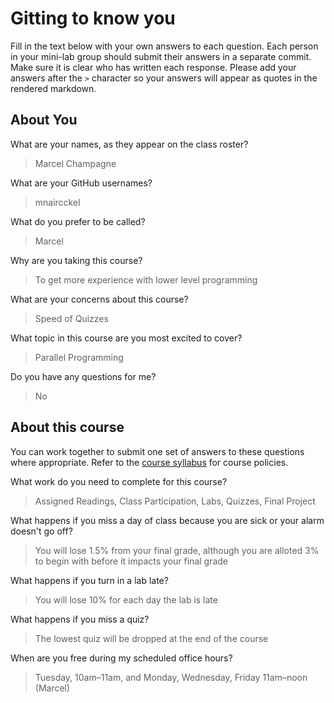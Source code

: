 # Gitting to know you
Fill in the text below with your own answers to each question. Each person in your mini-lab group should submit their answers in a separate commit. Make sure it is clear who has written each response. Please add your answers after the `>` character so your answers will appear as quotes in the rendered markdown.

## About You
What are your names, as they appear on the class roster?
> Marcel Champagne

What are your GitHub usernames?
> mnaircckel

What do you prefer to be called?
> Marcel

Why are you taking this course?
> To get more experience with lower level programming

What are your concerns about this course?
> Speed of Quizzes

What topic in this course are you most excited to cover?
> Parallel Programming

Do you have any questions for me?
> No

## About this course
You can work together to submit one set of answers to these questions where appropriate. Refer to the [course syllabus](http://www.cs.grinnell.edu/~curtsinger/teaching/2017S/CSC213/syllabus/) for course policies.

What work do you need to complete for this course?
> Assigned Readings, Class Participation, Labs, Quizzes, Final Project

What happens if you miss a day of class because you are sick or your alarm doesn't go off?
> You will lose 1.5% from your final grade, although you are alloted 3% to begin with before it impacts your final grade

What happens if you turn in a lab late?
> You will lose 10% for each day the lab is late

What happens if you miss a quiz?
> The lowest quiz will be dropped at the end of the course

When are you free during my scheduled office hours?
> Tuesday, 10am–11am, and Monday, Wednesday, Friday 11am–noon (Marcel)
> 
